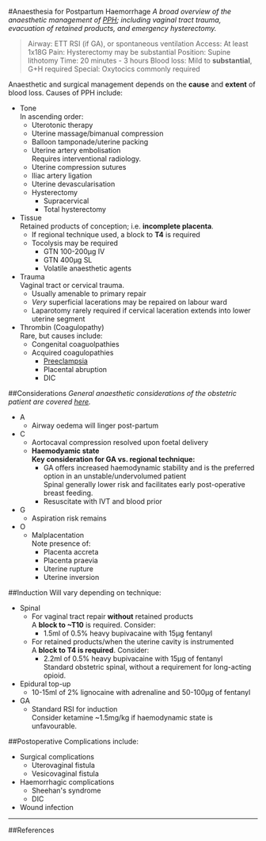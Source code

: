 #Anaesthesia for Postpartum Haemorrhage
*A broad overview of the anaesthetic management of [PPH](/disease/obs/pph.md); including vaginal tract trauma, evacuation of retained products, and emergency hysterectomy.*

>Airway: ETT RSI (if GA), or spontaneous ventilation
>Access: At least 1x18G
>Pain: Hysterectomy may be substantial
>Position: Supine lithotomy
>Time: 20 minutes - 3 hours
>Blood loss: Mild to **substantial**, G+H required
>Special: Oxytocics commonly required

Anaesthetic and surgical management depends on the **cause** and **extent** of blood loss. Causes of PPH include:
* Tone  
In ascending order:
	* Uterotonic therapy
	* Uterine massage/bimanual compression
	* Balloon tamponade/uterine packing
	* Uterine artery embolisation  
	Requires interventional radiology.
	* Uterine compression sutures
	* Iliac artery ligation
	* Uterine devascularisation
	* Hysterectomy
		* Supracervical
		* Total hysterectomy
* Tissue  
Retained products of conception; i.e. **incomplete placenta**.
	* If regional technique used, a block to **T4** is required
	* Tocolysis may be required
		* GTN 100-200μg IV
		* GTN 400μg SL
		* Volatile anaesthetic agents
* Trauma  
Vaginal tract or cervical trauma.
	* Usually amenable to primary repair
	* *Very* superficial lacerations may be repaired on labour ward
	* Laparotomy rarely required if cervical laceration extends into lower uterine segment
* Thrombin (Coagulopathy)  
Rare, but causes include:
	* Congenital coaguolpathies
	* Acquired coagulopathies  
		* [Preeclampsia](/disease/obs/htn.md)
		* Placental abruption
		* DIC

##Considerations
*General anaesthetic considerations of the obstetric patient are covered [here](/anaesthesia/obs/principles.md).*

* A
	* Airway oedema will linger post-partum
* C
	* Aortocaval compression resolved upon foetal delivery
	* **Haemodyamic state**  
	**Key consideration for GA vs. regional technique:**
		* GA offers increased haemodynamic stability and is the preferred option in an unstable/undervolumed patient  
		Spinal generally lower risk and facilitates early post-operative breast feeding.
		* Resuscitate with IVT and blood prior
* G
	* Aspiration risk remains
* O
	* Malplacentation  
	Note presence of:
		* Placenta accreta
		* Placenta praevia
		* Uterine rupture
		* Uterine inversion

##Induction
Will vary depending on technique:
* Spinal
	* For vaginal tract repair **without** retained products  
	A **block to ~T10** is required. Consider:
		* 1.5ml of 0.5% heavy bupivacaine with 15μg fentanyl
	* For retained products/when the uterine cavity is instrumented  
	A **block to T4 is required**. Consider:
		* 2.2ml of 0.5% heavy bupivacaine with 15μg of fentanyl  
		Standard obstetric spinal, without a requirement for long-acting opioid.
* Epidural top-up
	* 10-15ml of 2% lignocaine with adrenaline and 50-100μg of fentanyl
* GA
	* Standard RSI for induction  
	Consider ketamine ~1.5mg/kg if haemodynamic state is unfavourable.


##Postoperative
Complications include:
* Surgical complications
	* Uterovaginal fistula
	* Vesicovaginal fistula
* Haemorrhagic complications
	* Sheehan's syndrome
	* DIC
* Wound infection

---
##References
